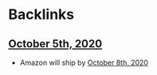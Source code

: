 
# Backlinks
## [October 5th, 2020](<October 5th, 2020.md>)
- Amazon will ship by [October 8th, 2020](<October 8th, 2020.md>)

